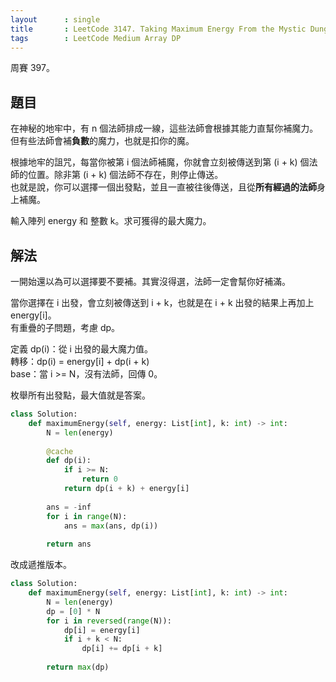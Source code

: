 ```yaml
---
layout      : single
title       : LeetCode 3147. Taking Maximum Energy From the Mystic Dungeon
tags        : LeetCode Medium Array DP
---
```

周賽 397。

## 題目

在神秘的地牢中，有 n 個法師排成一線，這些法師會根據其能力直幫你補魔力。  
但有些法師會補**負數**的魔力，也就是扣你的魔。  

根據地牢的詛咒，每當你被第 i 個法師補魔，你就會立刻被傳送到第 (i + k) 個法師的位置。除非第 (i + k) 個法師不存在，則停止傳送。  
也就是說，你可以選擇一個出發點，並且一直被往後傳送，且從**所有經過的法師**身上補魔。

輸入陣列 energy 和 整數 k。求可獲得的最大魔力。  

## 解法

一開始還以為可以選擇要不要補。其實沒得選，法師一定會幫你好補滿。  

當你選擇在 i 出發，會立刻被傳送到 i + k，也就是在 i + k 出發的結果上再加上 energy[i]。  
有重疊的子問題，考慮 dp。  

定義 dp(i)：從 i 出發的最大魔力值。  
轉移：dp(i) = energy[i] + dp(i + k)  
base：當 i >= N，沒有法師，回傳 0。  

枚舉所有出發點，最大值就是答案。  

```python
class Solution:
    def maximumEnergy(self, energy: List[int], k: int) -> int:
        N = len(energy)
        
        @cache
        def dp(i):
            if i >= N:
                return 0
            return dp(i + k) + energy[i]
            
        ans = -inf
        for i in range(N):
            ans = max(ans, dp(i))
            
        return ans  
```

改成遞推版本。  

```python
class Solution:
    def maximumEnergy(self, energy: List[int], k: int) -> int:
        N = len(energy)
        dp = [0] * N
        for i in reversed(range(N)):
            dp[i] = energy[i]
            if i + k < N:
                dp[i] += dp[i + k]
                
        return max(dp)
```
